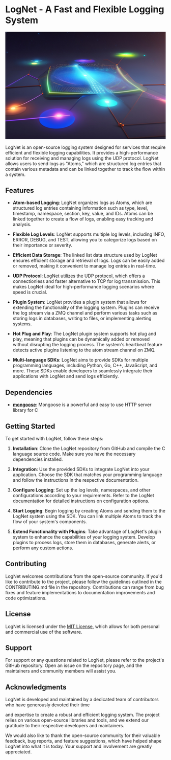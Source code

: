 # LogNet - A Fast and Flexible Logging System

![Cool image of LogNet](docs/images/img.png "Cool image of LogNet")

LogNet is an open-source logging system designed for services that require efficient and flexible logging capabilities. It provides a high-performance solution for receiving and managing logs using the UDP protocol. LogNet allows users to send logs as "Atoms," which are structured log entries that contain various metadata and can be linked together to track the flow within a system.

## Features

- **Atom-based Logging**: LogNet organizes logs as Atoms, which are structured log entries containing information such as type, level, timestamp, namespace, section, key, value, and IDs. Atoms can be linked together to create a flow of logs, enabling easy tracking and analysis.

- **Flexible Log Levels**: LogNet supports multiple log levels, including INFO, ERROR, DEBUG, and TEST, allowing you to categorize logs based on their importance or severity.

- **Efficient Data Storage**: The linked list data structure used by LogNet ensures efficient storage and retrieval of logs. Logs can be easily added or removed, making it convenient to manage log entries in real-time.

- **UDP Protocol**: LogNet utilizes the UDP protocol, which offers a connectionless and faster alternative to TCP for log transmission. This makes LogNet ideal for high-performance logging scenarios where speed is crucial.

- **Plugin System**: LogNet provides a plugin system that allows for extending the functionality of the logging system. Plugins can receive the log stream via a ZMQ channel and perform various tasks such as storing logs in databases, writing to files, or implementing alerting systems.

- **Hot Plug and Play**: The LogNet plugin system supports hot plug and play, meaning that plugins can be dynamically added or removed without disrupting the logging process. The system's heartbeat feature detects active plugins listening to the atom stream channel on ZMQ.

- **Multi-language SDKs**: LogNet aims to provide SDKs for multiple programming languages, including Python, Go, C++, JavaScript, and more. These SDKs enable developers to seamlessly integrate their applications with LogNet and send logs efficiently.

## Dependencies
* **[mongoose](https://github.com/cesanta/mongoose)**: Mongoose is a powerful and easy to use HTTP server library for C

## Getting Started

To get started with LogNet, follow these steps:

1. **Installation**: Clone the LogNet repository from GitHub and compile the C language source code. Make sure you have the necessary dependencies installed.

2. **Integration**: Use the provided SDKs to integrate LogNet into your application. Choose the SDK that matches your programming language and follow the instructions in the respective documentation.

3. **Configure Logging**: Set up the log levels, namespaces, and other configurations according to your requirements. Refer to the LogNet documentation for detailed instructions on configuration options.

4. **Start Logging**: Begin logging by creating Atoms and sending them to the LogNet system using the SDK. You can link multiple Atoms to track the flow of your system's components.

5. **Extend Functionality with Plugins**: Take advantage of LogNet's plugin system to enhance the capabilities of your logging system. Develop plugins to process logs, store them in databases, generate alerts, or perform any custom actions.

## Contributing

LogNet welcomes contributions from the open-source community. If you'd like to contribute to the project, please follow the guidelines outlined in the CONTRIBUTING.md file in the repository. Contributions can range from bug fixes and feature implementations to documentation improvements and code optimizations.

## License

LogNet is licensed under the [MIT License](https://opensource.org/licenses/MIT), which allows for both personal and commercial use of the software.

## Support

For support or any questions related to LogNet, please refer to the project's GitHub repository. Open an issue on the repository page, and the maintainers and community members will assist you.

## Acknowledgments

LogNet is developed and maintained by a dedicated team of contributors who have generously devoted their time

and expertise to create a robust and efficient logging system. The project relies on various open-source libraries and tools, and we extend our gratitude to their respective developers and maintainers.

We would also like to thank the open-source community for their valuable feedback, bug reports, and feature suggestions, which have helped shape LogNet into what it is today. Your support and involvement are greatly appreciated.

